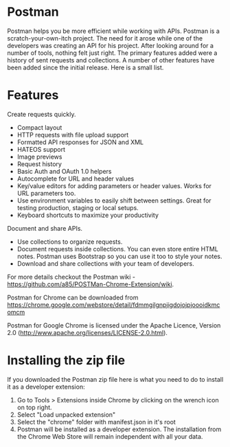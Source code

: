 Postman
=======
Postman helps you be more efficient while working with APIs. Postman is a scratch-your-own-itch project. The need for it arose while one of the developers was creating an API for his project. After looking around for a number of tools, nothing felt just right. The primary features added were a history of sent requests and collections.
A number of other features have been added since the initial release. Here is a small list.

Features
========

Create requests quickly.

- Compact layout
- HTTP requests with file upload support
- Formatted API responses for JSON and XML
- HATEOS support
- Image previews
- Request history
- Basic Auth and OAuth 1.0 helpers
- Autocomplete for URL and header values
- Key/value editors for adding parameters or header values. Works for URL parameters too.
- Use environment variables to easily shift between settings. Great for testing production, staging or local setups.
- Keyboard shortcuts to maximize your productivity

Document and share APIs.

- Use collections to organize requests.
- Document requests inside collections. You can even store entire HTML notes. Postman uses Bootstrap so you can use it too to style your notes.
- Download and share collections with your team of developers.

For more details checkout the Postman wiki - https://github.com/a85/POSTMan-Chrome-Extension/wiki.

Postman for Chrome can be downloaded from https://chrome.google.com/webstore/detail/fdmmgilgnpjigdojojpjoooidkmcomcm

Postman for Google Chrome is licensed under the Apache Licence, Version 2.0 (http://www.apache.org/licenses/LICENSE-2.0.html).

Installing the zip file
=========================

If you downloaded the Postman zip file here is what you need to do to install it as a developer extension:

1. Go to Tools > Extensions inside Chrome by clicking on the wrench icon on top right.
2. Select "Load unpacked extension"
3. Select the "chrome" folder with manifest.json in it's root
4. Postman will be installed as a developer extension. The installation from the Chrome Web Store will remain independent with all your data.
